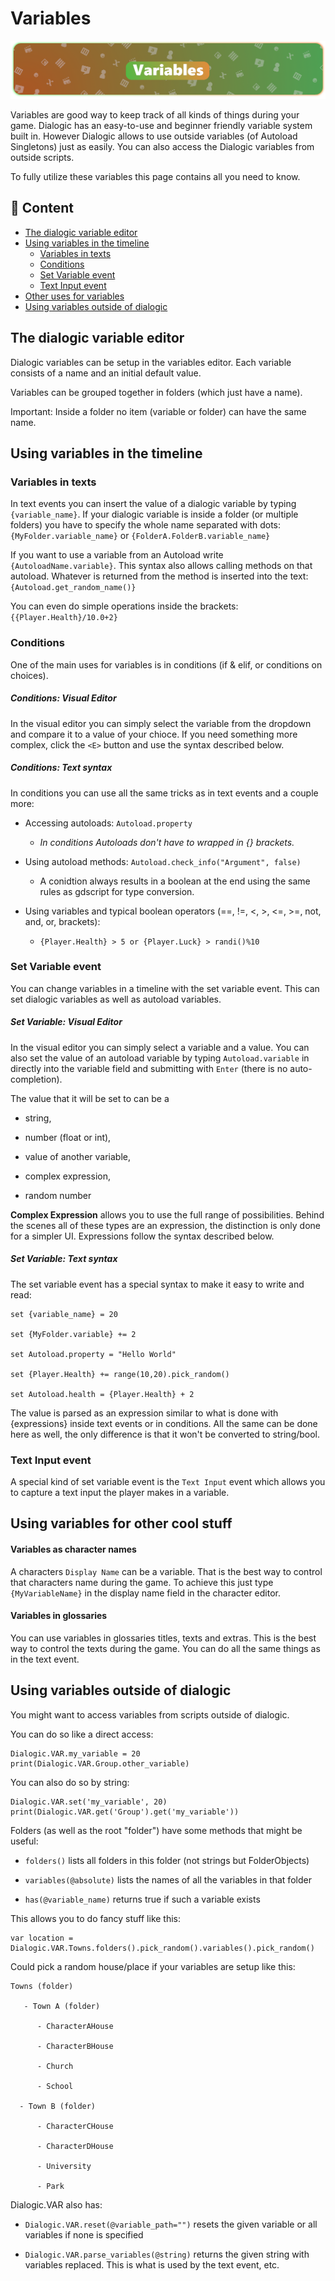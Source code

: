 # Variables

![header_text_syntax](media/headers/variables.png)

Variables are good way to keep track of all kinds of things during your game. 
Dialogic has an easy-to-use and beginner friendly variable system built in. However Dialogic allows to use outside variables (of Autoload Singletons) just as easily. 
You can also access the Dialogic variables from outside scripts.

To fully utilize these variables this page contains all you need to know.

## 📜 Content

- [The dialogic variable editor](#the-dialogic-variable-editor)
- [Using variables in the timeline](#using-variables-in-the-timeline)
  - [Variables in texts](#Variables-in-texts)
  - [Conditions](#Conditions)
  - [Set Variable event](#Set-variable-event)
  - [Text Input event](#Text-input-event)
- [Other uses for variables](#Using-variables-for-other-cool-stuff)
- [Using variables outside of dialogic](#Using-variables-outside-of-dialogic)



## The dialogic variable editor

Dialogic variables can be setup in the variables editor. Each variable consists of a name and an initial default value.

Variables can be grouped together in folders (which just have a name).

Important: Inside a folder no item (variable or folder) can have the same name.

## 

## Using variables in the timeline

### Variables in texts

In text events you can insert the value of a dialogic variable by typing `{variable_name}`.
If your dialogic variable is inside a folder (or multiple folders) you have to specify the whole name separated with dots: `{MyFolder.variable_name}` or `{FolderA.FolderB.variable_name}`

If you want to use a variable from an Autoload write `{AutoloadName.variable}`.
This syntax also allows calling methods on that autoload. Whatever is returned from the method is inserted into the text: `{Autoload.get_random_name()}`

You can even do simple operations inside the brackets: `{{Player.Health}/10.0+2}`

### 

### Conditions

One of the main uses for variables is in conditions (if & elif, or conditions on choices).

##### Conditions: Visual Editor

In the visual editor you can simply select the variable from the dropdown and compare it to a value of your chioce. If you need something more complex, click the `<E>` button and use the syntax described below.

##### Conditions: Text syntax

In conditions you can use all the same tricks as in text events and a couple more:

- Accessing autoloads: `Autoload.property`
  
  - *In conditions Autoloads don't have to wrapped in {} brackets.*

- Using autoload methods: `Autoload.check_info("Argument", false)`
  
  - A conidtion always results in a boolean at the end using the same rules as gdscript for type conversion.

- Using variables and typical boolean operators (==, !=, <, >, <=, >=, not, and, or, brackets):
  
  - `{Player.Health} > 5 or {Player.Luck} > randi()%10`

### 

### Set Variable event

You can change variables in a timeline with the set variable event. This can set dialogic variables as well as autoload variables.

##### Set Variable: Visual Editor

In the visual editor you can simply select a variable and a value. You can also set the value of an autoload variable by typing `Autoload.variable` in directly into the variable field and submitting with `Enter` (there is no auto-completion).

The value that it will be set to can be a

- string,

- number (float or int),

- value of another variable,

- complex expression,

- random number

**Complex Expression** allows you to use the full range of possibilities. Behind the scenes all of these types are an expression, the distinction is only done for a simpler UI. Expressions follow the syntax described below.

##### Set Variable: Text syntax

The set variable event has a special syntax to make it easy to write and read:

```gdscript
set {variable_name} = 20

set {MyFolder.variable} += 2

set Autoload.property = "Hello World"

set {Player.Health} += range(10,20).pick_random()

set Autoload.health = {Player.Health} + 2
```

The value is parsed as an expression similar to what is done with {expressions} inside text events or in conditions. All the same can be done here as well, the only difference is that it won't be converted to string/bool.

### 

### Text Input event

A special kind of set variable event is the `Text Input` event which allows you to capture a text input the player makes in a variable.

## 

## Using variables for other cool stuff

#### Variables as character names

A characters `Display Name` can be a variable. That is the best way to control that characters name during the game. To achieve this just type `{MyVariableName}` in the display name field in the character editor.

#### Variables in glossaries

You can use variables in glossaries titles, texts and extras. This is the best way to control the texts during the game. You can do all the same things as in the text event.

## 

## Using variables outside of dialogic

You might want to access variables from scripts outside of dialogic.

You can do so like a direct access:

```gdscript
Dialogic.VAR.my_variable = 20
print(Dialogic.VAR.Group.other_variable)
```

You can also do so by string:

```gdscript
Dialogic.VAR.set('my_variable', 20)
print(Dialogic.VAR.get('Group').get('my_variable'))
```

Folders (as well as the root "folder") have some methods that might be useful:

- `folders()` lists all folders in this folder (not strings but FolderObjects)

- `variables(@absolute)` lists the names of all the variables in that folder

- `has(@variable_name)` returns true if such a variable exists

This allows you to do fancy stuff like this:

```gdscript
var location = Dialogic.VAR.Towns.folders().pick_random().variables().pick_random()
```

Could pick a random house/place if your variables are setup like this:

```
Towns (folder)

   - Town A (folder)

      - CharacterAHouse

      - CharacterBHouse

      - Church

      - School

  - Town B (folder)

      - CharacterCHouse

      - CharacterDHouse

      - University

      - Park
```

Dialogic.VAR also has:

- `Dialogic.VAR.reset(@variable_path="")` resets the given variable or all variables if none is specified

- `Dialogic.VAR.parse_variables(@string)` returns the given string with variables replaced. This is what is used by the text event, etc.
